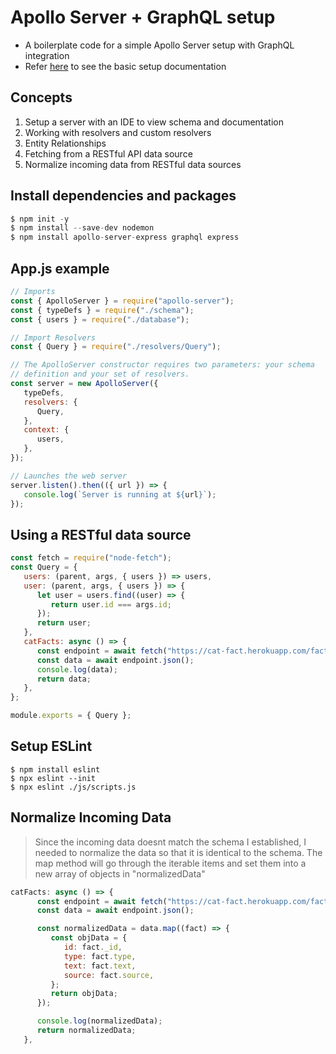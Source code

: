 # Apollo Server + GraphQL setup

-  A boilerplate code for a simple Apollo Server setup with GraphQL integration
-  Refer [here](https://www.apollographql.com/docs/apollo-server/getting-started/) to see the basic setup documentation

## Concepts

1. Setup a server with an IDE to view schema and documentation
1. Working with resolvers and custom resolvers
1. Entity Relationships
1. Fetching from a RESTful API data source
1. Normalize incoming data from RESTful data sources

## Install dependencies and packages

```javascript
$ npm init -y
$ npm install --save-dev nodemon
$ npm install apollo-server-express graphql express
```

## App.js example

```javascript
// Imports
const { ApolloServer } = require("apollo-server");
const { typeDefs } = require("./schema");
const { users } = require("./database");

// Import Resolvers
const { Query } = require("./resolvers/Query");

// The ApolloServer constructor requires two parameters: your schema
// definition and your set of resolvers.
const server = new ApolloServer({
   typeDefs,
   resolvers: {
      Query,
   },
   context: {
      users,
   },
});

// Launches the web server
server.listen().then(({ url }) => {
   console.log(`Server is running at ${url}`);
});
```

## Using a RESTful data source

```javascript
const fetch = require("node-fetch");
const Query = {
   users: (parent, args, { users }) => users,
   user: (parent, args, { users }) => {
      let user = users.find((user) => {
         return user.id === args.id;
      });
      return user;
   },
   catFacts: async () => {
      const endpoint = await fetch("https://cat-fact.herokuapp.com/facts");
      const data = await endpoint.json();
      console.log(data);
      return data;
   },
};

module.exports = { Query };
```

## Setup ESLint

```
$ npm install eslint
$ npx eslint --init
$ npx eslint ./js/scripts.js
```

## Normalize Incoming Data

> Since the incoming data doesnt match the schema I established, I needed to normalize the data so that it is identical to the schema. The map method will go through the iterable items and set them into a new array of objects in "normalizedData"

```javascript
catFacts: async () => {
      const endpoint = await fetch("https://cat-fact.herokuapp.com/facts");
      const data = await endpoint.json();

      const normalizedData = data.map((fact) => {
         const objData = {
            id: fact._id,
            type: fact.type,
            text: fact.text,
            source: fact.source,
         };
         return objData;
      });

      console.log(normalizedData);
      return normalizedData;
   },
```
